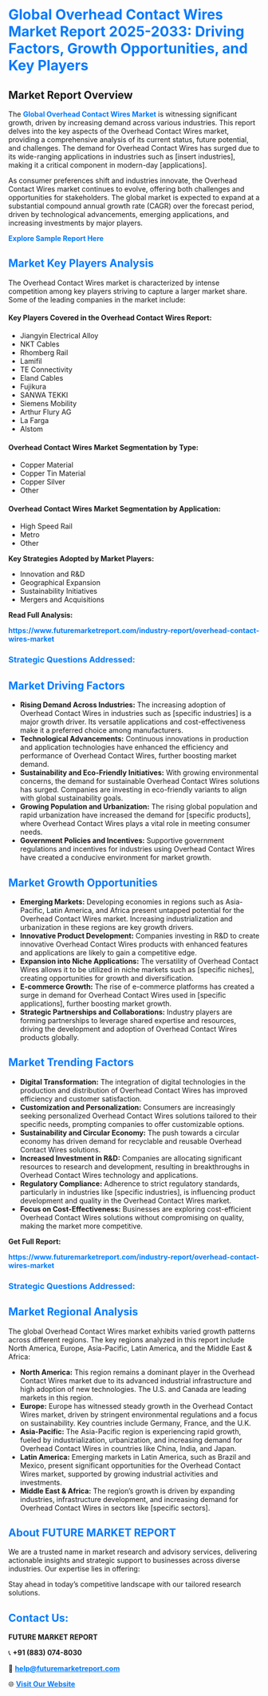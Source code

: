 <h1 style="color: #007BFF;">Global Overhead Contact Wires Market Report 2025-2033: Driving Factors, Growth Opportunities, and Key Players</h1>

<section id="overview">
<h2>Market Report Overview</h2>
<p>The <a href="https://www.futuremarketreport.com/industry-report/overhead-contact-wires-market" style="color: #007BFF; text-decoration: none;"><strong>Global Overhead Contact Wires Market</strong></a> is witnessing significant growth, driven by increasing demand across various industries. This report delves into the key aspects of the Overhead Contact Wires market, providing a comprehensive analysis of its current status, future potential, and challenges. The demand for Overhead Contact Wires has surged due to its wide-ranging applications in industries such as [insert industries], making it a critical component in modern-day [applications].</p>
<p>As consumer preferences shift and industries innovate, the Overhead Contact Wires market continues to evolve, offering both challenges and opportunities for stakeholders. The global market is expected to expand at a substantial compound annual growth rate (CAGR) over the forecast period, driven by technological advancements, emerging applications, and increasing investments by major players.</p>
</section>

<section id="overview">
<p><a href="https://www.futuremarketreport.com/request-sample/reportId=114822" style="color: #007BFF; text-decoration: none;"><strong>Explore Sample Report Here</strong></a></p>
</section>

<section id="key-players">
<h2 style="color: #007BFF;">Market Key Players Analysis</h2>
<p>The Overhead Contact Wires market is characterized by intense competition among key players striving to capture a larger market share. Some of the leading companies in the market include:</p>
<h4>Key Players Covered in the Overhead Contact Wires Report:</h4>
<ul><li>Jiangyin Electrical Alloy</li><li>NKT Cables</li><li>Rhomberg Rail</li><li>Lamifil</li><li>TE Connectivity</li><li>Eland Cables</li><li>Fujikura</li><li>SANWA TEKKI</li><li>Siemens Mobility</li><li>Arthur Flury AG</li><li>La Farga</li><li>Alstom</li></ul>
<h4>Overhead Contact Wires Market Segmentation by Type:</h4>
<ul><li>Copper Material</li><li>Copper Tin Material</li><li>Copper Silver</li><li>Other</li></ul>

<h4>Overhead Contact Wires Market Segmentation by Application:</h4>
<ul><li>High Speed Rail</li><li>Metro</li><li>Other</li></ul>
<p><strong>Key Strategies Adopted by Market Players:</strong></p>
<ul>
<li>Innovation and R&D</li>
<li>Geographical Expansion</li>
<li>Sustainability Initiatives</li>
<li>Mergers and Acquisitions</li>
</ul>
</section>

<section>
<p><strong>Read Full Analysis: </strong></p><a href="https://www.futuremarketreport.com/industry-report/overhead-contact-wires-market" style="color: #007BFF; text-decoration: none;"><strong>https://www.futuremarketreport.com/industry-report/overhead-contact-wires-market</strong></a>
<h3 style="color: #007BFF;">Strategic Questions Addressed:</h3>
</section>

<section id="driving-factors">
<h2 style="color: #007BFF;">Market Driving Factors</h2>
<ul>
<li><strong>Rising Demand Across Industries:</strong> The increasing adoption of Overhead Contact Wires in industries such as [specific industries] is a major growth driver. Its versatile applications and cost-effectiveness make it a preferred choice among manufacturers.</li>
<li><strong>Technological Advancements:</strong> Continuous innovations in production and application technologies have enhanced the efficiency and performance of Overhead Contact Wires, further boosting market demand.</li>
<li><strong>Sustainability and Eco-Friendly Initiatives:</strong> With growing environmental concerns, the demand for sustainable Overhead Contact Wires solutions has surged. Companies are investing in eco-friendly variants to align with global sustainability goals.</li>
<li><strong>Growing Population and Urbanization:</strong> The rising global population and rapid urbanization have increased the demand for [specific products], where Overhead Contact Wires plays a vital role in meeting consumer needs.</li>
<li><strong>Government Policies and Incentives:</strong> Supportive government regulations and incentives for industries using Overhead Contact Wires have created a conducive environment for market growth.</li>
</ul>
</section>

<section id="growth-opportunities">
<h2 style="color: #007BFF;">Market Growth Opportunities</h2>
<ul>
<li><strong>Emerging Markets:</strong> Developing economies in regions such as Asia-Pacific, Latin America, and Africa present untapped potential for the Overhead Contact Wires market. Increasing industrialization and urbanization in these regions are key growth drivers.</li>
<li><strong>Innovative Product Development:</strong> Companies investing in R&D to create innovative Overhead Contact Wires products with enhanced features and applications are likely to gain a competitive edge.</li>
<li><strong>Expansion into Niche Applications:</strong> The versatility of Overhead Contact Wires allows it to be utilized in niche markets such as [specific niches], creating opportunities for growth and diversification.</li>
<li><strong>E-commerce Growth:</strong> The rise of e-commerce platforms has created a surge in demand for Overhead Contact Wires used in [specific applications], further boosting market growth.</li>
<li><strong>Strategic Partnerships and Collaborations:</strong> Industry players are forming partnerships to leverage shared expertise and resources, driving the development and adoption of Overhead Contact Wires products globally.</li>
</ul>
</section>

<section id="trending-factors">
<h2 style="color: #007BFF;">Market Trending Factors</h2>
<ul>
<li><strong>Digital Transformation:</strong> The integration of digital technologies in the production and distribution of Overhead Contact Wires has improved efficiency and customer satisfaction.</li>
<li><strong>Customization and Personalization:</strong> Consumers are increasingly seeking personalized Overhead Contact Wires solutions tailored to their specific needs, prompting companies to offer customizable options.</li>
<li><strong>Sustainability and Circular Economy:</strong> The push towards a circular economy has driven demand for recyclable and reusable Overhead Contact Wires solutions.</li>
<li><strong>Increased Investment in R&D:</strong> Companies are allocating significant resources to research and development, resulting in breakthroughs in Overhead Contact Wires technology and applications.</li>
<li><strong>Regulatory Compliance:</strong> Adherence to strict regulatory standards, particularly in industries like [specific industries], is influencing product development and quality in the Overhead Contact Wires market.</li>
<li><strong>Focus on Cost-Effectiveness:</strong> Businesses are exploring cost-efficient Overhead Contact Wires solutions without compromising on quality, making the market more competitive.</li>
</ul>
</section>

<section>
<p><strong>Get Full Report: </strong></p><a href="https://www.futuremarketreport.com/industry-report/overhead-contact-wires-market" style="color: #007BFF; text-decoration: none;"><strong>https://www.futuremarketreport.com/industry-report/overhead-contact-wires-market</strong></a>
<h3 style="color: #007BFF;">Strategic Questions Addressed:</h3>
</section>


<section id="regional-analysis">
<h2 style="color: #007BFF;">Market Regional Analysis</h2>
<p>The global Overhead Contact Wires market exhibits varied growth patterns across different regions. The key regions analyzed in this report include North America, Europe, Asia-Pacific, Latin America, and the Middle East & Africa:</p>
<ul>
<li><strong>North America:</strong> This region remains a dominant player in the Overhead Contact Wires market due to its advanced industrial infrastructure and high adoption of new technologies. The U.S. and Canada are leading markets in this region.</li>
<li><strong>Europe:</strong> Europe has witnessed steady growth in the Overhead Contact Wires market, driven by stringent environmental regulations and a focus on sustainability. Key countries include Germany, France, and the U.K.</li>
<li><strong>Asia-Pacific:</strong> The Asia-Pacific region is experiencing rapid growth, fueled by industrialization, urbanization, and increasing demand for Overhead Contact Wires in countries like China, India, and Japan.</li>
<li><strong>Latin America:</strong> Emerging markets in Latin America, such as Brazil and Mexico, present significant opportunities for the Overhead Contact Wires market, supported by growing industrial activities and investments.</li>
<li><strong>Middle East & Africa:</strong> The region’s growth is driven by expanding industries, infrastructure development, and increasing demand for Overhead Contact Wires in sectors like [specific sectors].</li>
</ul>
</section>

<footer>
<h2 style="color: #007BFF;">About FUTURE MARKET REPORT</h2>
<p>We are a trusted name in market research and advisory services, delivering actionable insights and strategic support to businesses across diverse industries. Our expertise lies in offering:</p>

<p>Stay ahead in today’s competitive landscape with our tailored research solutions.</p>

<h2 style="color: #007BFF;">Contact Us:</h2>
<p><strong>FUTURE MARKET REPORT</strong></p>
<p>📞 <strong>+91 (883) 074-8030</strong></p>
<p>📧 <strong><a href="mailto:help@futuremarketreport.com" style="color: #007BFF;">help@futuremarketreport.com</a></strong></p>
<p>🌐 <strong><a href="https://www.futuremarketreport.com/" style="color: #007BFF;">Visit Our Website</a></strong></p>
</footer>